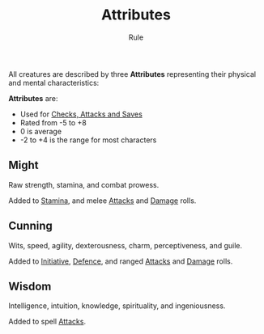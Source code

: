 <header>

# Attributes

<p class="subheading">Rule</p>

</header>

All creatures are described by three **Attributes** representing their physical and mental characteristics:

**Attributes** are:

 * Used for [Checks, Attacks and Saves](pages/rules/rolling.md)
 * Rated from -5 to +8
 * 0 is average
 * -2 to +4 is the range for most characters

<section class="small summaries">

<section class="summary">

## Might

Raw strength, stamina, and combat prowess.

Added to [Stamina](pages/combat/stamina.md), and melee [Attacks](pages/combat/attacks.md) and [Damage](pages/combat/attacks.md) rolls.

</section>

<section class="summary">

## Cunning

Wits, speed, agility, dexterousness, charm, perceptiveness, and guile.

Added to [Initiative](pages/combat/order.md?id=initiative), [Defence](pages/combat/attacks.md?id=defence), and ranged [Attacks](pages/combat/attacks.md) and [Damage](pages/combat/attacks.md) rolls.

</section>

<section class="summary">

## Wisdom

Intelligence, intuition, knowledge, spirituality, and ingeniousness.

Added to spell [Attacks](pages/combat/attacks.md).

</section>
</section>

